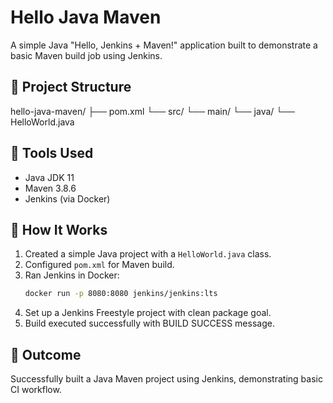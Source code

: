 # Hello Java Maven

A simple Java "Hello, Jenkins + Maven!" application built to demonstrate a basic Maven build job using Jenkins.

## 📁 Project Structure

hello-java-maven/ ├── pom.xml └── src/ └── main/ └── java/ └── HelloWorld.java


## 🔧 Tools Used

- Java JDK 11
- Maven 3.8.6
- Jenkins (via Docker)

## 🚀 How It Works

1. Created a simple Java project with a `HelloWorld.java` class.
2. Configured `pom.xml` for Maven build.
3. Ran Jenkins in Docker:
   ```bash
   docker run -p 8080:8080 jenkins/jenkins:lts
   
   ```
4. Set up a Jenkins Freestyle project with clean package goal.
5. Build executed successfully with BUILD SUCCESS message.

## 📌 Outcome

Successfully built a Java Maven project using Jenkins, demonstrating basic CI workflow.

